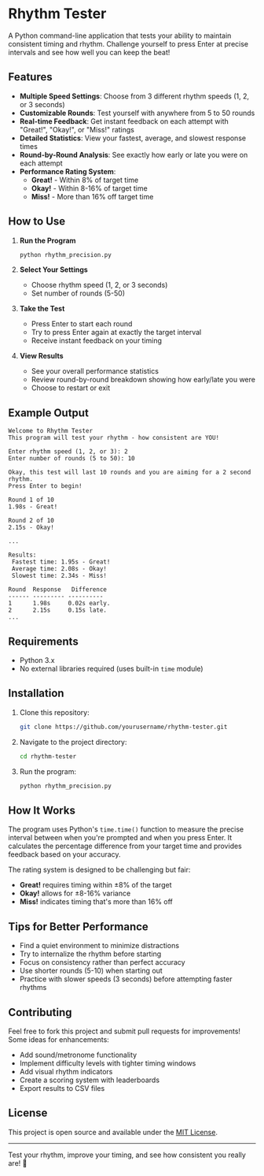 # Rhythm Tester

A Python command-line application that tests your ability to maintain consistent timing and rhythm. Challenge yourself to press Enter at precise intervals and see how well you can keep the beat!

## Features

- **Multiple Speed Settings**: Choose from 3 different rhythm speeds (1, 2, or 3 seconds)
- **Customizable Rounds**: Test yourself with anywhere from 5 to 50 rounds
- **Real-time Feedback**: Get instant feedback on each attempt with "Great!", "Okay!", or "Miss!" ratings
- **Detailed Statistics**: View your fastest, average, and slowest response times
- **Round-by-Round Analysis**: See exactly how early or late you were on each attempt
- **Performance Rating System**: 
  - **Great!** - Within 8% of target time
  - **Okay!** - Within 8-16% of target time  
  - **Miss!** - More than 16% off target time

## How to Use

1. **Run the Program**
   ```bash
   python rhythm_precision.py
   ```

2. **Select Your Settings**
   - Choose rhythm speed (1, 2, or 3 seconds)
   - Set number of rounds (5-50)

3. **Take the Test**
   - Press Enter to start each round
   - Try to press Enter again at exactly the target interval
   - Receive instant feedback on your timing

4. **View Results**
   - See your overall performance statistics
   - Review round-by-round breakdown showing how early/late you were
   - Choose to restart or exit

## Example Output

```
Welcome to Rhythm Tester
This program will test your rhythm - how consistent are YOU!

Enter rhythm speed (1, 2, or 3): 2
Enter number of rounds (5 to 50): 10

Okay, this test will last 10 rounds and you are aiming for a 2 second rhythm.
Press Enter to begin!

Round 1 of 10
1.98s - Great! 

Round 2 of 10
2.15s - Okay! 

...

Results:
 Fastest time: 1.95s - Great!
 Average time: 2.08s - Okay!
 Slowest time: 2.34s - Miss!

Round  Response   Difference
------ --------- ----------
1      1.98s     0.02s early.
2      2.15s     0.15s late.
...
```

## Requirements

- Python 3.x
- No external libraries required (uses built-in `time` module)

## Installation

1. Clone this repository:
   ```bash
   git clone https://github.com/yourusername/rhythm-tester.git
   ```

2. Navigate to the project directory:
   ```bash
   cd rhythm-tester
   ```

3. Run the program:
   ```bash
   python rhythm_precision.py
   ```

## How It Works

The program uses Python's `time.time()` function to measure the precise interval between when you're prompted and when you press Enter. It calculates the percentage difference from your target time and provides feedback based on your accuracy.

The rating system is designed to be challenging but fair:
- **Great!** requires timing within ±8% of the target
- **Okay!** allows for ±8-16% variance
- **Miss!** indicates timing that's more than 16% off

## Tips for Better Performance

- Find a quiet environment to minimize distractions
- Try to internalize the rhythm before starting
- Focus on consistency rather than perfect accuracy
- Use shorter rounds (5-10) when starting out
- Practice with slower speeds (3 seconds) before attempting faster rhythms

## Contributing

Feel free to fork this project and submit pull requests for improvements! Some ideas for enhancements:

- Add sound/metronome functionality
- Implement difficulty levels with tighter timing windows
- Add visual rhythm indicators
- Create a scoring system with leaderboards
- Export results to CSV files

## License

This project is open source and available under the [MIT License](LICENSE).

---

Test your rhythm, improve your timing, and see how consistent you really are! 🎵
